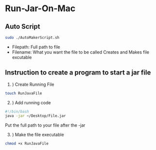 # Run-Jar-On-Mac
## Auto Script
``` Bash
sudo ./AutoMakerScript.sh
```
- Filepath: Full path to file
- Filename: What you want the file to be called
Creates and Makes file excutable

## Instruction to create a program to start a jar file

1. ) Create Running File
``` Bash 
touch RunJavaFile
```

2. ) Add running code
``` Bash
#!/bin/bash
java -jar ~/Desktop/File.jar
```
Put the full path to your file after the -jar

3. ) Make the file executable
``` Bash
chmod +x RunJavaFile
```
